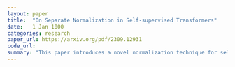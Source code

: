 ```yaml
---
layout: paper
title:  "On Separate Normalization in Self-supervised Transformers"
date:   1 Jan 1000
categories: research
paper_url: https://arxiv.org/pdf/2309.12931
code_url: 
summary: "This paper introduces a novel normalization technique for self-supervised transformer training that normalizes the [CLS] token and regular tokens separately. The authors find that using separate normalization for [CLS] embeddings results in more effective global context encoding and a more uniform distribution in anisotropic space, leading to a 2.7% average performance boost in image, natural language, and graph learning tasks compared to previous models like masked autoencoders (MAE) that use a single normalization layer for all tokens."
---
```


